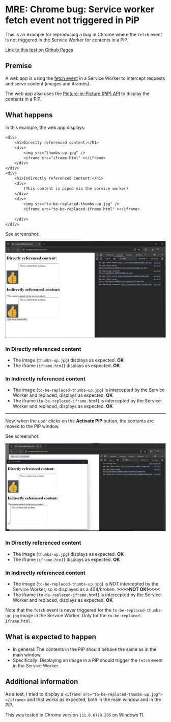 # MRE: Chrome bug: Service worker fetch event not triggered in PiP

This is an example for reproducing a bug in Chrome where the `fetch`
event is not triggered in the Service Worker for contents in a PiP.

[Link to this test on Github Pages](https://nytamin.github.io/reproduce-chrome-pip-bug/index.html)

## Premise

A web app is using the [fetch event](https://developer.mozilla.org/en-US/docs/Web/API/ServiceWorkerGlobalScope/fetch_event) in a Service Worker to intercept requests and serve content (images and iframes).

The web app also uses the [Picture-in-Picture (PiP) API](https://developer.mozilla.org/en-US/docs/Web/API/Picture-in-Picture_API) to display the contents in a PiP.

## What happens

In this example, the web app displays:

```
<div>
    <h1>Directly referenced content:</h1>
    <div>
        <img src="thumbs-up.jpg" />
        <iframe src="iframe.html" ></iframe>
    </div>
</div>
<div>
    <h1>Indirectly referenced content:</h1>
    <div>
        (This content is piped via the service worker)
    </div>
    <div>
        <img src="to-be-replaced-thumbs-up.jpg" />
        <iframe src="to-be-replaced-iframe.html" ></iframe>

    </div>
</div>
```
See screenshot:

![screenshot1](screenshot1.jpg)

### In Directly referenced content

* The image (`thumbs-up.jpg`) displays as expected. **OK**
* The iframe (`iframe.html`) displays as expected. **OK**

### In Indirectly referenced content

* The image (`to-be-replaced-thumbs-up.jpg`) is intercepted by the Service Worker and replaced, displays as expected. **OK**
* The iframe (`to-be-replaced-iframe.html`) is intercepted by the Service Worker and replaced, displays as expected. **OK**

---

Now, when the user clicks on the **Activate PiP** button, the contents are moved to the PiP window.

See screenshot:

![screenshot2](screenshot2.jpg)



### In Directly referenced content

* The image (`thumbs-up.jpg`) displays as expected. **OK**
* The iframe (`iframe.html`) displays as expected. **OK**

### In Indirectly referenced content

* The image (`to-be-replaced-thumbs-up.jpg`) is NOT intercepted by the Service Worker, so is displayed as a 404/broken. **>>>>NOT OK!<<<<**
* The iframe (`to-be-replaced-iframe.html`) is intercepted by the Service Worker and replaced, displays as expected. **OK**

Note that the `fetch` event is never triggered for the `to-be-replaced-thumbs-up.jpg` image in the Service Worker. Only for the `to-be-replaced-iframe.html`.


## What is expected to happen

* In general: The contents in the PiP should behave the same as in the main window.
* Specifically: Displaying an image in a PiP should trigger the `fetch` event in the Service Worker.

## Additional information

As a test, I tried to display a `<iframe src="to-be-replaced-thumbs-up.jpg"></iframe>` and that works as expected, both in the main window and in the PiP.

This was tested in Chrome version `131.0.6778.205` on Windows 11.


